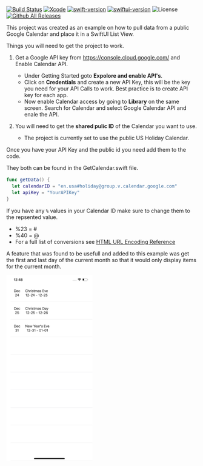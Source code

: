 [![Build Status](https://img.shields.io/badge/platforms-iOS-lightgrey.svg)](https://github.com/Jinxiansen/SwiftUI)
[![Xcode](https://img.shields.io/badge/Xcode-11.3-blue.svg)](https://developer.apple.com/xcode)
[![swift-version](https://img.shields.io/badge/swift-5.1-brightgreen.svg)](https://github.com/apple/swift)
[![swiftui-version](https://img.shields.io/badge/swiftui-brightgreen)](https://developer.apple.com/documentation/swiftui)
![License](https://img.shields.io/github/license/JakeLin/SwiftWeather.svg?style=flat)
[![Github All Releases](https://img.shields.io/github/downloads/mwcs01/SwiftUI_Google_Calendar/total.svg)]()



This project was created as an example on how to pull data from a public Google Calendar and place it in a SwiftUI List View.

Things you will need to get the project to work. 
1) Get a Google API key from https://console.cloud.google.com/ and Enable Calendar API.
    
    * Under Getting Started goto **Expolore and enable API's**.
    * Click on **Credentials** and create a new API Key, this will be the key you need for your API Calls to work. Best practice is to create API key for each app.
    * Now enable Calendar access by going to **Library** on the same screen. Search for Calendar and select Google Calendar API and enale the API.

2) You will need to get the **shared pulic ID** of the Calendar you want to use. 
    * The project is currently set to use the public US Holiday Calendar.

Once you have your API Key and the public id you need add them to the code.

They both can be found in the GetCalendar.swift file.
```swift
func getData() {
  let calendarID = "en.usa#holiday@group.v.calendar.google.com"
  let apiKey = "YourAPIKey"
}
```
If you have any `%` values in your Calendar ID make sure to change them to the repsented value.

* %23 = #
* %40 = @
* For a full list of conversions see [HTML URL Encoding Reference](https://www.w3schools.com/tags/ref_urlencode.asp)


A feature that was found to be usefull and added to this example was get the first and last day of the current month so that it would only display items for the current month. 

<img src="https://raw.githubusercontent.com/dbadmin/SwiftUI_Google_Calendar/master/ScreenShots/Simulator_Screen_Shot.png" width="45%"></img> 



